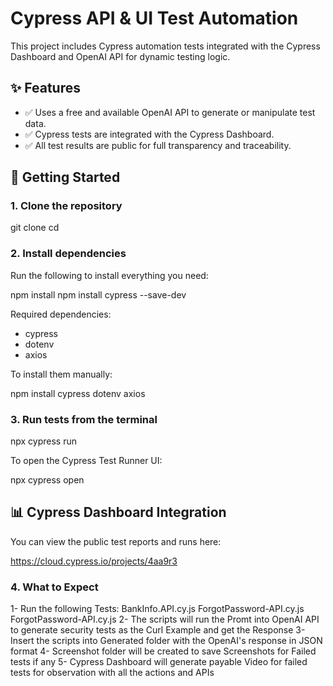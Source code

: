 # Cypress API & UI Test Automation

This project includes Cypress automation tests integrated with the Cypress Dashboard and OpenAI API for dynamic testing logic.

## ✨ Features

- ✅ Uses a free and available OpenAI API to generate or manipulate test data.
- ✅ Cypress tests are integrated with the Cypress Dashboard.
- ✅ All test results are public for full transparency and traceability.

## 🚀 Getting Started

### 1. Clone the repository

git clone 
cd <project-directory>

### 2. Install dependencies

Run the following to install everything you need:

npm install
 npm install cypress --save-dev

Required dependencies:

- cypress
- dotenv
- axios

To install them manually:

npm install cypress dotenv axios

### 3. Run tests from the terminal

npx cypress run

To open the Cypress Test Runner UI:

npx cypress open

## 📊 Cypress Dashboard Integration

You can view the public test reports and runs here:

https://cloud.cypress.io/projects/4aa9r3

### 4. What to Expect

1- Run the following Tests: BankInfo.API.cy.js
                        ForgotPassword-API.cy.js
                        ForgotPassword-API.cy.js
2- The scripts will run the Promt into OpenAI API to generate security tests as the Curl Example and get the Response
3- Insert the scripts into Generated folder with the OpenAI's response in JSON format
4- Screenshot folder will be created to save Screenshots for Failed tests if any
5- Cypress Dashboard will generate payable Video for failed tests for observation with all the actions and APIs


